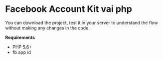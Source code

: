 # Facebook Account Kit vai php

You can download the project, test it in your server to understand the flow without making any changes in the code.

__Requirements__
* PHP 5.6+
* fb app id

